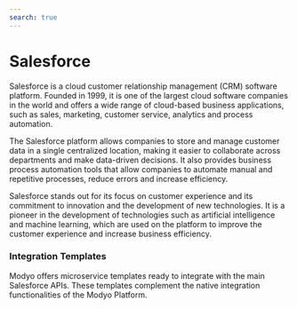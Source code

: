 ```yaml
---
search: true
---
```


# Salesforce

Salesforce is a cloud customer relationship management (CRM) software platform. Founded in 1999, it is one of the largest cloud software companies in the world and offers a wide range of cloud-based business applications, such as sales, marketing, customer service, analytics and process automation.

The Salesforce platform allows companies to store and manage customer data in a single centralized location, making it easier to collaborate across departments and make data-driven decisions. It also provides business process automation tools that allow companies to automate manual and repetitive processes, reduce errors and increase efficiency.

Salesforce stands out for its focus on customer experience and its commitment to innovation and the development of new technologies. It is a pioneer in the development of technologies such as artificial intelligence and machine learning, which are used on the platform to improve the customer experience and increase business efficiency.

### Integration Templates
Modyo offers microservice templates ready to integrate with the main Salesforce APIs. These templates complement the native integration functionalities of the Modyo Platform.